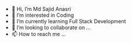 - 👋 Hi, I’m Md Sajid Anasri
- 👀 I’m interested in Coding
- 🌱 I’m currently learning Full Stack Development
- 💞️ I’m looking to collaborate on ...
- 📫 How to reach me ...

<!---
Sajid788/Sajid788 is a ✨ special ✨ repository because its `README.md` (this file) appears on your GitHub profile.
You can click the Preview link to take a look at your changes.
--->

